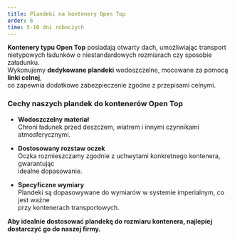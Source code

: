 ```yaml
---
title: Plandeki na kontenery Open Top
order: 6
time: 5-10 dni roboczych
---
```


**Kontenery typu Open Top** posiadają otwarty dach, umożliwiając transport  
nietypowych ładunków o niestandardowych rozmiarach czy sposobie załadunku.  
Wykonujemy **dedykowane plandeki** wodoszczelne, mocowane za pomocą **linki
celnej**,  
co zapewnia dodatkowe zabezpieczenie zgodne z przepisami celnymi.

### Cechy naszych plandek do kontenerów Open Top

- **Wodoszczelny materiał**  
  Chroni ładunek przed deszczem, wiatrem i innymi czynnikami atmosferycznymi.

- **Dostosowany rozstaw oczek**  
  Oczka rozmieszczamy zgodnie z uchwytami konkretnego kontenera, gwarantując  
  idealne dopasowanie.

- **Specyficzne wymiary**  
  Plandeki są dopasowywane do wymiarów w systemie imperialnym, co jest ważne  
  przy kontenerach transportowych.

**Aby idealnie dostosować plandekę do rozmiaru kontenera, najlepiej  
dostarczyć go do naszej firmy.**
